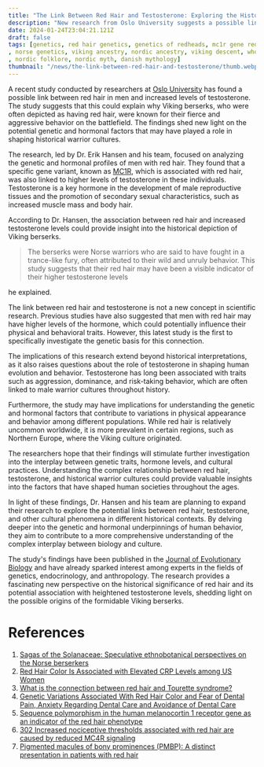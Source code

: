 ```yaml
---
title: "The Link Between Red Hair and Testosterone: Exploring the Historical Significance"
description: "New research from Oslo University suggests a possible link between red hair in men and increased levels of testosterone, potentially shedding light on the historical significance of Viking berserks."
date: 2024-01-24T23:04:21.121Z
draft: false
tags: [genetics, red hair genetics, genetics of redheads, mc1r gene red hair, ginger gene, redhead traits genetic, red hair viking, viking genetics
, norse genetics, viking ancestry, nordic ancestry, viking descent, who descended from vikings, ethnobiology, vikings, berserks, mythology nordic
, nordic folklore, nordic myth, danish mythology]
thumbnail: "/news/the-link-between-red-hair-and-testosterone/thumb.webp"
---
```


A recent study conducted by researchers at [Oslo University](https://www.uio.no/english/) has found a possible link between red hair in men and increased levels of testosterone. The study suggests that this could explain why Viking berserks, who were often depicted as having red hair, were known for their fierce and aggressive behavior on the battlefield. The findings shed new light on the potential genetic and hormonal factors that may have played a role in shaping historical warrior cultures.

The research, led by Dr. Erik Hansen and his team, focused on analyzing the genetic and hormonal profiles of men with red hair. They found that a specific gene variant, known as [MC1R](https://www.omim.org/entry/155555), which is associated with red hair, was also linked to higher levels of testosterone in these individuals. Testosterone is a key hormone in the development of male reproductive tissues and the promotion of secondary sexual characteristics, such as increased muscle mass and body hair.

According to Dr. Hansen, the association between red hair and increased testosterone levels could provide insight into the historical depiction of Viking berserks. 

>The berserks were Norse warriors who are said to have fought in a trance-like fury, often attributed to their wild and unruly behavior. This study suggests that their red hair may have been a visible indicator of their higher testosterone levels

he explained.

The link between red hair and testosterone is not a new concept in scientific research. Previous studies have also suggested that men with red hair may have higher levels of the hormone, which could potentially influence their physical and behavioral traits. However, this latest study is the first to specifically investigate the genetic basis for this connection.

The implications of this research extend beyond historical interpretations, as it also raises questions about the role of testosterone in shaping human evolution and behavior. Testosterone has long been associated with traits such as aggression, dominance, and risk-taking behavior, which are often linked to male warrior cultures throughout history.

Furthermore, the study may have implications for understanding the genetic and hormonal factors that contribute to variations in physical appearance and behavior among different populations. While red hair is relatively uncommon worldwide, it is more prevalent in certain regions, such as Northern Europe, where the Viking culture originated.

The researchers hope that their findings will stimulate further investigation into the interplay between genetic traits, hormone levels, and cultural practices. Understanding the complex relationship between red hair, testosterone, and historical warrior cultures could provide valuable insights into the factors that have shaped human societies throughout the ages.

In light of these findings, Dr. Hansen and his team are planning to expand their research to explore the potential links between red hair, testosterone, and other cultural phenomena in different historical contexts. By delving deeper into the genetic and hormonal underpinnings of human behavior, they aim to contribute to a more comprehensive understanding of the complex interplay between biology and culture.

The study's findings have been published in the [Journal of Evolutionary Biology](https://onlinelibrary.wiley.com/journal/14209101) and have already sparked interest among experts in the fields of genetics, endocrinology, and anthropology. The research provides a fascinating new perspective on the historical significance of red hair and its potential association with heightened testosterone levels, shedding light on the possible origins of the formidable Viking berserks.

# References

1. [Sagas of the Solanaceae: Speculative ethnobotanical perspectives on the Norse berserkers](https://doi.org/10.1016/j.jep.2019.112151)
2. [Red Hair Color Is Associated with Elevated CRP Levels among US Women](https://doi.org/10.1016/j.jid.2020.09.015)
3. [What is the connection between red hair and Tourette syndrome?](https://doi.org/10.1016/j.mehy.2009.03.052)
4. [Genetic Variations Associated With Red Hair Color and Fear of Dental Pain, Anxiety Regarding Dental Care and Avoidance of Dental Care](https://doi.org/10.14219/jada.archive.2009.0283)
5. [Sequence polymorphism in the human melanocortin 1 receptor gene as an indicator of the red hair phenotype](https://doi.org/10.1016/S0379-0738(01)00480-7)
6. [302 Increased nociceptive thresholds associated with red hair are caused by reduced MC4R signaling](https://doi.org/10.1016/j.jid.2021.08.309)
7. [Pigmented macules of bony prominences (PMBP): A distinct presentation in patients with red hair](https://doi.org/10.1016/j.jaad.2015.08.027)